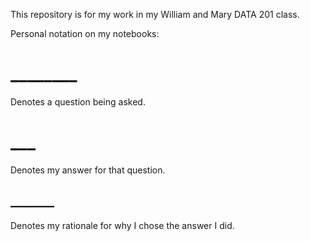 This repository is for my work in my William and Mary DATA 201 class.

Personal notation on my notebooks:

# ________
Denotes a question being asked.

# ___ # 
Denotes my answer for that question.

## _______
Denotes my rationale for why I chose the answer I did.

